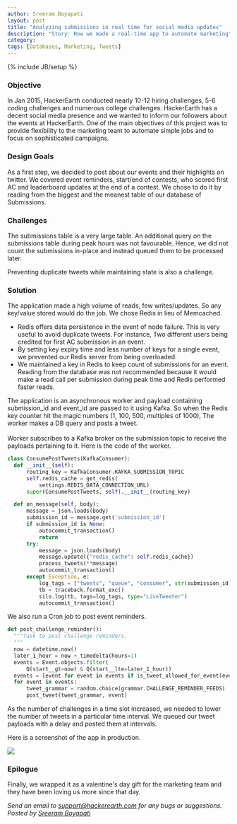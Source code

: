 ```yaml
---
author: Sreeram Boyapati
layout: post
title: "Analyzing submissions in real time for social media updates"
description: "Story: How we made a real-time app to automate marketing"
category:
tags: [Databases, Marketing, Tweets]
---
```

{% include JB/setup %}

### Objective ###
In Jan 2015, HackerEarth conducted nearly 10-12 hiring challenges, 5-6 coding challenges and numerous college challenges.
HackerEarth has a decent social media presence and we wanted to inform our followers about the events at HackerEarth.
One of the main objectives of this project was to provide flexibility to the marketing team to automate simple jobs and to focus on sophisticated campaigns.

### Design Goals ###
As a first step, we decided to post about our events and their highlights on twitter.
We covered event reminders, start/end of contests, who scored first AC and leaderboard updates at the end of a contest.
We chose to do it by reading from the biggest and the meanest table of our database of Submissions.

### Challenges ###
The submissions table is a very large table. An additional query on the submissions table during peak hours was not favourable. Hence, we did not count the submissions in-place and instead queued them to be processed later.

Preventing duplicate tweets while maintaining state is also a challenge.


### Solution ###
The application made a high volume of reads, few writes/updates. So any key/value stored would do the job. We chose Redis in lieu of Memcached.

- Redis offers data persistence in the event of node failure. This is very useful to avoid duplicate tweets. For instance, Two different users being credited for first AC submission in an event.
- By setting key expiry time and less number of keys for a single event, we prevented our Redis server from being overloaded.
- We maintained a key in Redis to keep count of submissions for an event. Reading from the database was not recommended because it would make a read call per submission during peak time and Redis performed faster reads.

The application is an asynchronous worker and payload containing submission\_id and event\_id are passed to it using Kafka.
So when the Redis key counter hit the magic numbers (1, 100, 500, multiples of 1000), The worker makes a DB query and posts a tweet.
<br/><br/>
Worker subscribes to a Kafka broker on the submission topic to receive the payloads pertaining to it.
Here is the code of the worker.

```python
class ConsumePostTweets(KafkaConsumer):
  def __init__(self):
      routing_key = KafkaConsumer.KAFKA_SUBMISSION_TOPIC
      self.redis_cache = get_redis(
          settings.REDIS_DATA_CONNECTION_URL)
      super(ConsumePostTweets, self).__init__(routing_key)

  def on_message(self, body):
      message = json.loads(body)
      submission_id = message.get('submission_id')
      if submission_id is None:
          autocommit_transaction()
          return
      try:
          message = json.loads(body)
          message.update({"redis_cache": self.redis_cache})
          process_tweets(**message)
          autocommit_transaction()
      except Exception, e:
          log_tags = ["tweets", "queue", "consumer", str(submission_id)]
          tb = traceback.format_exc()
          silo.log(tb, tags=log_tags, type="LiveTweeter")
          autocommit_transaction()
```

We also run a Cron job to post event reminders.

```python
def post_challenge_reminder():
  """Task to post challenge reminders.
  """
  now = datetime.now()
  later_1_hour = now + timedelta(hours=1)
  events = Event.objects.filter(
      Q(start__gt=now) & Q(start__lte=later_1_hour))
  events = [event for event in events if is_tweet_allowed_for_event(event)]
  for event in events:
      tweet_grammar = random.choice(grammar.CHALLENGE_REMINDER_FEEDS)
      post_tweet(tweet_grammar, event)
```

As the number of challenges in a time slot increased, we needed to lower the number of tweets in a particular time interval. We queued our tweet payloads with a delay and posted them at intervals.

Here is a screenshot of the app in production.


<img src="/images/tweets_bot_image.png"/>

### Epilogue ###
Finally, we wrapped it as a valentine's day gift for the marketing team and they have been loving us more since that day.

*Send an email to support@hackerearth.com for any bugs or suggestions.*
*Posted by [Sreeram Boyapati](https://www.hackerearth.com/@sreeram.boyapati2011)*
